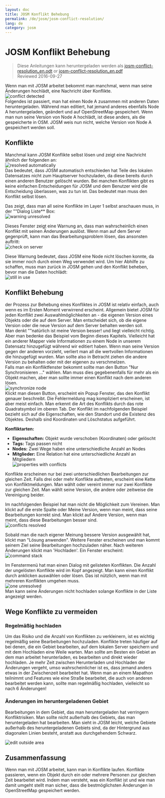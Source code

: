 ```yaml
---
layout: doc
title: JOSM Konflikt Behebung
permalink: /de/josm/josm-conflict-resolution/
lang: de
category: josm
---
```


JOSM Konflikt Behebung
====================

> Diese Anleitungen kann heruntergeladen werden als [josm-conflict-resolution_en.odt](/files/josm-conflict-resolution_en.odt) or [josm-conflict-resolution_en.pdf](/files/josm-conflict-resolution_en.pdf)  
> Reviewed 2016-09-27  

Wenn man mit JOSM arbeitet bekommt man manchmal, wenn man seine Änderungen hochlädt, eine Nachricht über Konflikte.  
![conflict detected][]  
Folgendes ist passiert, man hat einen Node A zusammen mit anderen Daten heruntergeladen. Während man editiert, hat jemand anderes ebenfalls Node A heruntergeladen, geändert und auf OpenStreetMap gespeichert. Wenn man nun seine Version von Node A hochlädt, ist diese anders, als die gespeicherte in OSM. JOSM weis nun nicht, welche Version von Node A gespeichert werden soll.  

Konflikte
----------

Manchmal kann JOSM Konflikte selbst lösen und zeigt eine Nachricht ähnlich der folgenden an:  
![resolved automatically][]  
Das bedeutet, dass JOSM automatisch entschieden hat Teile des lokalen Datensatzes nicht zum Hauptserver hochzuladen, da diese bereits durch einen anderen Benutzer gelöscht wurden. Bei manchen Konflikten gibt es keine einfachen Entscheidungen für JOSM und dem Benutzer wird die Entscheidung überlassen, was zu tun ist. Das bedeutet man muss den Konflikt selbst lösen.  

Das zeigt, dass man all seine Konflikte im Layer 1 selbst anschauen muss, in der ""Dialog Liste** Box:  
![warning unresolved][]  

Dieses Fenster zeigt eine Warnung an, dass man wahrscheinlich einen Konflikt mit seinen Änderungen auslöst. Wenn man auf dem Server gegenprüft, kann man das Bearbeitungsproblem lösen, das ansonsten auftritt:  
![check on server][]  

Diese Warnung bedeutet, dass JOSM eine Node nicht löschen konnte, da sie immer noch durch einen Weg verwendet wird. Um hier Abhilfe zu schaffen, muss man zurück in JOSM gehen und den Konflikt beheben, bevor man die Daten hochlädt:  
![still in use][]  

Konflikt Behebung
--------------------

der Prozess zur Behebung eines Konfliktes in JOSM ist relativ einfach, auch wenn es im Ersten Moment verwirrend erscheint. Allgemein bietet JOSM für jeden Konflikt zwei Auswahlmöglichkeiten an - die eigenen Version eines Objekts oder die auf dem Server. Man entscheidet sich, ob die eigene Version oder die neue Version auf dem Server behalten werden soll.  
Man denkt ""natürlich ist meine Version besser! und liegt vielleicht richtig. Aber man bedenke das Beispiel vom Beginn dieses Kapitels. Vielleicht hat ein anderer Mapper viele Informationen zu einem Node in unserem Datensatz hinzugefügt während wir editiert haben. Wenn man seine Version gegen der anderen vorzieht, verliert man all die wertvollen Informationen die hinzugefügt wurden. Man sollte also in Betracht ziehen die andere Version zu behalten oder mit der eigenen zu verschmelzen.  
Falls man ein Konfliktfenster bekommt sollte man den Button "Nur Synchronisieren ..." wählen. Man muss dies gegebenenfalls für mehr als ein Objekt machen, aber man sollte immer einen Konflikt nach dem anderen lösen.  
![synchronize node][]  
Klickt man diesen Button, erscheint ein Popup Fenster, das den Konflikt genauer beschreibt. Die Fehlermeldung mag kompliziert erscheinen, ist aber meist einfach. Man erkennt die Art des Konflikts durch das rote Quadratsymbol im oberen Tab. Der Konflikt im nachfolgenden Beispiel bezieht sich auf die Eigenschaften, wie den Standort und die Existenz des Objektes. Deshalb sind Koordinaten und Löschstatus aufgeführt.  

**Konfliktarten:**

- **Eigenschaften:** Objekt wurde verschoben (Koordinaten) oder gelöscht  
- **Tags:**  Tags passen nicht  
- **Nodes:**  Zwei Wege haben eine unterschiedliche Anzahl an Nodes  
- **Mitglieder:** Eine Relation hat eine unterschiedliche Anzahl an Mitgliedern  
![properties with conflicts][]  

Konflikte erscheinen nur bei zwei unterschiedlichen Bearbeitungen zur gleichen Zeit. Falls drei oder mehr Konflikte auftreten, erscheint eine Kette von Konfliktmeldungen. Man wählt oder vereint immer nur zwei Konflikte zur gleichen Zeit. Man wählt seine Version, die andere oder zeitweise die Vereinigung beider.  

Im nachfolgenden Beispiel hat man nicht die Möglichkeit zum Vereinen. Man klickt auf die erste Spalte oder Meine Version, wenn man meint, dass seine Bearbeitungen korrekt sind. Man klickt auf Andere Version, wenn man meint, dass diese Bearbeitungen besser sind.  
![conflicts resolved][]  

Sobald man die nach eigener Meinung bessere Version ausgewählt hat, klickt man "Lösung anwenden". Weitere Fenster erscheinen und man kommt seinem Ziel seine Bearbeitungen hochzuladen näher. Nach weiteren Änderungen klickt man 'Hochladen'. Ein Fenster erscheint:  
![command stack][]  

Im Fenstermenü hat man einen Dialog mit gelisteten Konflikten. Die Anzahl der ungelösten Konflikte wird im Kopf angezeigt. Man kann einen Konflikt durch anklicken auswählen oder lösen. Das ist nützlich, wenn man mit mehreren Konflikten umgehen muss.  
![one unresolved][]  
Man kann seine Änderungen nicht hochladen solange Konflikte in der Liste angezeigt werden.  

Wege Konflikte zu vermeiden
------------------------

### Regelmäßig hochladen

Um das Risiko und die Anzahl von Konflikten zu verkleinern, ist es wichtig regelmäßig seine Bearbeitungen hochzuladen. Konflikte treten häufiger auf bei denen, die ein Gebiet bearbeiten, auf dem lokalen Server speichern und mit dem Hochladen eine Weile warten. Man sollte am Besten ein Gebiet an dem man arbeitet herunterladen, es bearbeiten und direkt wieder hochladen. Je mehr Zeit zwischen Herunterladen und Hochladen der Änderungen vergeht, umso wahrscheinlicher ist es, dass jemand anders etwas in der Zwischenzeit bearbeitet hat. Wenn man an einem Mapathon teilnimmt und Features wie eine Straße bearbeitet, die auch von anderen bearbeitet werden kann, sollte man regelmäßig hochladen, vielleicht so nach 6 Änderungen!  

### Änderungen im heruntergeladenen Gebiet

Bearbeitungen in dem Gebiet, das man heruntergeladen hat verringern Konfliktrisiken. Man sollte nicht außerhalb des Gebiets, das man heruntergeladen hat bearbeiten. Man sieht in JOSM leicht, welche Gebiete außerhalb des heruntergeladenen Gebiets sind, da der Hintergrund aus diagonalen Linien besteht, anstatt aus durchgehendem Schwarz.  

![edit outside area][]  

Zusammenfassung
--------
Wenn man mit JOSM arbeitet, kann man in Konflikte laufen. Konflikte passieren, wenn ein Objekt durch ein oder mehrere Personen zur gleichen Zeit bearbeitet wird. Indem man versteht, was ein Konflikt ist und wie man damit umgeht stellt man sicher, dass die bestmöglichsten Änderungen in OpenStreetMap gespeichert werden.  


<!-- More stuff, could go into an additional chapter - DO NOT TRANSLATE
# # Anhang. Mehr spezifische Konflikte

### Tag Konflikte

Falls die Tags einer Version eines Objekts sich unterscheiden von
einer anderen Version, zeigt der Konfliktdialog ein ![]({{site.baseurl}}/images/intermediate/en_conflict_resolution_image08.png) in
dem Tags Tab. Man klick auf den Tab, um einen Dialog anzuzeigen, zum Lösen des Tag
Konflikts.

Es werden drei Tabellen angezeigt in diesem Dialog, von links nach rechts:

1. Meine Version: zeigt die Tags der ersten beteiligten Objektversion
    in this conflict. These are usually the tags of the object version
    in your local data set.
2.  Merged version: shows the merged tags. This table is initially
    empty. The more tag conflicts you resolve, the more tag values will
    we be displayed in this table.
3.  Their version: shows the tags of the second object version
    participating in this conflict. These are usually the tags of the
    object version currently stored on the server.

In the example below both versions have a tag "name". The values in the
two object versions are different, though, and JOSM therefore displays
the row with a red background. The value of the first version is
"Secondary School", the opposite version has a value "Elementary
School". You now have to decide which of these values you want to keep
and which you want to discard.

![]({{site.baseurl}}/images/intermediate/en_conflict_resolution_image07.png)

Click on the value you want to keep, in the example for instance on the
value on the left. If you either double-click on the value or click on
![]({{site.baseurl}}/images/intermediate/en_conflict_resolution_image21.png), you decide to keep the value and to discard the
opposite value. The table in the middle now displays the value to keep
and the background color turns to green.

![]({{site.baseurl}}/images/intermediate/en_conflict_resolution_image10.png)

When the button Apply Resolutionis enabled you can apply your decision.
The values you've chosen will be applied and the dialog will be closed.

![]({{site.baseurl}}/images/intermediate/en_conflict_resolution_image03.png)

## Resolving differences in the node list of two versions of a way

If you see the symbol ![]({{site.baseurl}}/images/intermediate/en_conflict_resolution_image08.png)in the tab Nodesthen you
have to resolve differences in the list of
[nodes](http://josm.openstreetmap.de/wiki/Help/Concepts/Object)of two
[ways](http://josm.openstreetmap.de/wiki/Help/Concepts/Object). There
are three columns in the respective panel (see screen shot below):

1.  the leftmost table displays the list of nodes of the the local
    Objektversion
2.  the rightmost table displays the list of nodes of the the server
    Objektversion
3.  the table in the middle shows the list of nodes of the merged ways

Initially, the middle table is empty. You should now decide which nodes
to keep from the local dataset (the leftmost table) and which from the
server dataset (the rightmost table).

![]({{site.baseurl}}/images/intermediate/en_conflict_resolution_image24.png)

### The standard workflow

The standard workflow to resolve conflicts in the node lists of two
[object
versions](http://josm.openstreetmap.de/wiki/Help/Concepts/Object)consists
of three steps:

1.  Pick nodes from either object version and reorder the resulting node
    list if necessary
2.  Freezethe resulting merged node list by clicking on the button
    ![]({{site.baseurl}}/images/intermediate/en_conflict_resolution_image16.png). When you freeze the merged node list you
    tell JOSM that all conflicts in the node list are resolved.
3.  Apply the resolution

### A simple workflow: Keep the node list from your local object version

The following example shows the workflow when you decide to keep all nodes in the same order from your local object version.

-   First, select all elements in the leftmost table (either using the mouse or by 
    pressing Ctrl-A in the table) (see next screen shot):

    ![]({{site.baseurl}}/images/intermediate/en_conflict_resolution_image04.png)

-   Then, click 
    ![]({{site.baseurl}}/images/intermediate/en_conflict_resolution_image19.png)
    to copy the selected nodes to the middle table with the merged nodes:

    ![]({{site.baseurl}}/images/intermediate/en_conflict_resolution_image01.png)

-   Finally, click
    ![]({{site.baseurl}}/images/intermediate/en_conflict_resolution_image16.png)
    to freeze the resulting merged node list:

    ![]({{site.baseurl}}/images/intermediate/en_conflict_resolution_image20.png)

    The symbol in the nodes tab now switched to 
    ![]({{site.baseurl}}/images/intermediate/en_conflict_resolution_image00.png)
    and you can apply the merge decisions.

### Support for comparing node lists

It can be difficult to find the differences between the node list of of two object versions, in particular for ways with many nodes.

The Conflict Dialog supports you in finding the differences. It can compare two of the node lists displayed ("my" node list, the merged node list, and "their" node list) and it can render the differences between them with specific background colors.

From the following combo box you can select which pair of node lists to compare:

![]({{site.baseurl}}/images/intermediate/en_conflict_resolution_image15.png)

1.  My with Their: compares the leftmost table with the rightmost table
    in the Conflict Dialog
2.  My with Merged: compares the leftmost table with the middle table in
    the Conflict Dialog
3.  Their with Merge: compares the middle table with the rightmost table
    in the Conflict Dialog

Depending on the position of a node in the list different background
colors are used:

1.  The node is in this list only. It isn't present in the opposite list:
    ![]({{site.baseurl}}/images/intermediate/en_conflict_resolution_image13.png)
2.  The node is in both lists, but it is on different positions:
    ![]({{site.baseurl}}/images/intermediate/en_conflict_resolution_image02.png)
3.  White background means that a node is in both lists at the same
    position.

    ![]({{site.baseurl}}/images/intermediate/en_conflict_resolution_image17.png)

-->

[conflict detected]: /images/josm/conflict-detected.png
[resolved automatically]: /images/josm/resolved-automatically.png
[warning unresolved]: /images/josm/warning-unresolved.png
[check on server]: /images/josm/check-on-server.png
[still in use]: /images/josm/still-in-use.png
[synchronize node]: /images/josm/synchronize-node.png
[properties with conflicts]: /images/josm/properties-with-conflicts.png
[conflicts resolved]: /images/josm/conflicts-resolved.png
[synchronize node]: /images/josm/synchronize-node.png
[command stack]: /images/josm/command-stack.png
[one unresolved]: /images/josm/one-unresolved.png
[edit outside area]: /images/josm/edit-outside-area.png